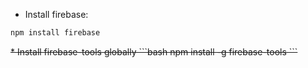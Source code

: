 * Install firebase:
```bash
npm install firebase
```

<strike>
* Install firebase-tools globally
```bash
npm install -g firebase-tools
```
</strike>